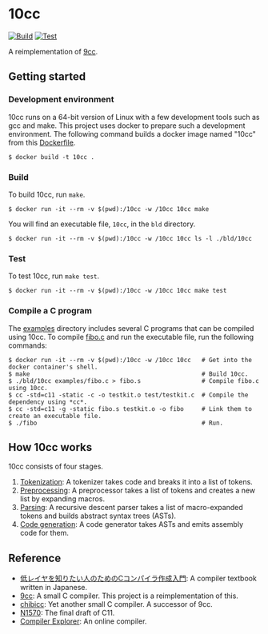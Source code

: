 # 10cc

[![Build](https://github.com/hkiyomaru/10cc/actions/workflows/build.yml/badge.svg)](https://github.com/hkiyomaru/10cc/actions/workflows/build.yml)
[![Test](https://github.com/hkiyomaru/10cc/actions/workflows/test.yml/badge.svg)](https://github.com/hkiyomaru/10cc/actions/workflows/test.yml)

A reimplementation of [9cc](https://github.com/rui314/9cc).

## Getting started

### Development environment

10cc runs on a 64-bit version of Linux with a few development tools such as gcc and make. This project uses docker to prepare such a development environment. The following command builds a docker image named "10cc" from this [Dockerfile](./Dockerfile).

```commandline
$ docker build -t 10cc .
```

### Build

To build 10cc, run `make`.

```commandline
$ docker run -it --rm -v $(pwd):/10cc -w /10cc 10cc make
```

You will find an executable file, `10cc`, in the `bld` directory.

```commandline
$ docker run -it --rm -v $(pwd):/10cc -w /10cc 10cc ls -l ./bld/10cc
```

### Test

To test 10cc, run `make test`.

```commandline
$ docker run -it --rm -v $(pwd):/10cc -w /10cc 10cc make test
```

### Compile a C program

The [examples](./examples) directory includes several C programs that can be compiled using 10cc.
To compile [fibo.c](./examples/fibo.c) and run the executable file, run the following commands:

```commandline
$ docker run -it --rm -v $(pwd):/10cc -w /10cc 10cc   # Get into the docker container's shell.
$ make                                                # Build 10cc.
$ ./bld/10cc examples/fibo.c > fibo.s                 # Compile fibo.c using 10cc.
$ cc -std=c11 -static -c -o testkit.o test/testkit.c  # Compile the dependency using *cc*.
$ cc -std=c11 -g -static fibo.s testkit.o -o fibo     # Link them to create an executable file.
$ ./fibo                                              # Run.
```

## How 10cc works

10cc consists of four stages.

1. [Tokenization](./src/tokenize.c): A tokenizer takes code and breaks it into a list of tokens.
2. [Preprocessing](./src/preprocess.c): A preprocessor takes a list of tokens and creates a new list by expanding macros.
3. [Parsing](./src/parse.c): A recursive descent parser takes a list of macro-expanded tokens and builds abstract syntax trees (ASTs).
4. [Code generation](./src/codegen.c): A code generator takes ASTs and emits assembly code for them.

## Reference

- [低レイヤを知りたい人のためのCコンパイラ作成入門](https://www.sigbus.info/compilerbook): A compiler textbook written in Japanese.
- [9cc](https://github.com/rui314/9cc): A small C compiler. This project is a reimplementation of this.
- [chibicc](https://github.com/rui314/chibicc): Yet another small C compiler. A successor of 9cc.
- [N1570](http://www.open-std.org/jtc1/sc22/wg14/www/docs/n1570.pdf): The final draft of C11.
- [Compiler Explorer](https://godbolt.org): An online compiler.
